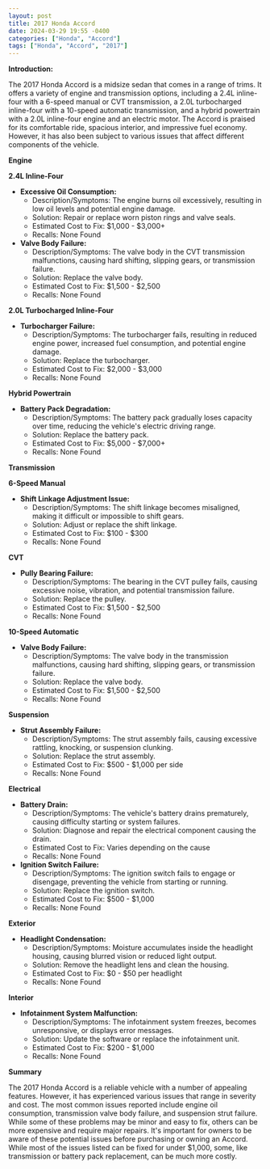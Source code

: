 ```yaml
---
layout: post
title: 2017 Honda Accord
date: 2024-03-29 19:55 -0400
categories: ["Honda", "Accord"]
tags: ["Honda", "Accord", "2017"]
---
```

**Introduction:**

The 2017 Honda Accord is a midsize sedan that comes in a range of trims. It offers a variety of engine and transmission options, including a 2.4L inline-four with a 6-speed manual or CVT transmission, a 2.0L turbocharged inline-four with a 10-speed automatic transmission, and a hybrid powertrain with a 2.0L inline-four engine and an electric motor. The Accord is praised for its comfortable ride, spacious interior, and impressive fuel economy. However, it has also been subject to various issues that affect different components of the vehicle.

**Engine**

**2.4L Inline-Four**

* **Excessive Oil Consumption:**
    * Description/Symptoms: The engine burns oil excessively, resulting in low oil levels and potential engine damage.
    * Solution: Repair or replace worn piston rings and valve seals.
    * Estimated Cost to Fix: $1,000 - $3,000+
    * Recalls: None Found
* **Valve Body Failure:**
    * Description/Symptoms: The valve body in the CVT transmission malfunctions, causing hard shifting, slipping gears, or transmission failure.
    * Solution: Replace the valve body.
    * Estimated Cost to Fix: $1,500 - $2,500
    * Recalls: None Found

**2.0L Turbocharged Inline-Four**

* **Turbocharger Failure:**
    * Description/Symptoms: The turbocharger fails, resulting in reduced engine power, increased fuel consumption, and potential engine damage.
    * Solution: Replace the turbocharger.
    * Estimated Cost to Fix: $2,000 - $3,000
    * Recalls: None Found

**Hybrid Powertrain**

* **Battery Pack Degradation:**
    * Description/Symptoms: The battery pack gradually loses capacity over time, reducing the vehicle's electric driving range.
    * Solution: Replace the battery pack.
    * Estimated Cost to Fix: $5,000 - $7,000+
    * Recalls: None Found

**Transmission**

**6-Speed Manual**

* **Shift Linkage Adjustment Issue:**
    * Description/Symptoms: The shift linkage becomes misaligned, making it difficult or impossible to shift gears.
    * Solution: Adjust or replace the shift linkage.
    * Estimated Cost to Fix: $100 - $300
    * Recalls: None Found

**CVT**

* **Pully Bearing Failure:**
    * Description/Symptoms: The bearing in the CVT pulley fails, causing excessive noise, vibration, and potential transmission failure.
    * Solution: Replace the pulley.
    * Estimated Cost to Fix: $1,500 - $2,500
    * Recalls: None Found

**10-Speed Automatic**

* **Valve Body Failure:**
    * Description/Symptoms: The valve body in the transmission malfunctions, causing hard shifting, slipping gears, or transmission failure.
    * Solution: Replace the valve body.
    * Estimated Cost to Fix: $1,500 - $2,500
    * Recalls: None Found

**Suspension**

* **Strut Assembly Failure:**
    * Description/Symptoms: The strut assembly fails, causing excessive rattling, knocking, or suspension clunking.
    * Solution: Replace the strut assembly.
    * Estimated Cost to Fix: $500 - $1,000 per side
    * Recalls: None Found

**Electrical**

* **Battery Drain:**
    * Description/Symptoms: The vehicle's battery drains prematurely, causing difficulty starting or system failures.
    * Solution: Diagnose and repair the electrical component causing the drain.
    * Estimated Cost to Fix: Varies depending on the cause
    * Recalls: None Found
* **Ignition Switch Failure:**
    * Description/Symptoms: The ignition switch fails to engage or disengage, preventing the vehicle from starting or running.
    * Solution: Replace the ignition switch.
    * Estimated Cost to Fix: $500 - $1,000
    * Recalls: None Found

**Exterior**

* **Headlight Condensation:**
    * Description/Symptoms: Moisture accumulates inside the headlight housing, causing blurred vision or reduced light output.
    * Solution: Remove the headlight lens and clean the housing.
    * Estimated Cost to Fix: $0 - $50 per headlight
    * Recalls: None Found

**Interior**

* **Infotainment System Malfunction:**
    * Description/Symptoms: The infotainment system freezes, becomes unresponsive, or displays error messages.
    * Solution: Update the software or replace the infotainment unit.
    * Estimated Cost to Fix: $200 - $1,000
    * Recalls: None Found

**Summary**

The 2017 Honda Accord is a reliable vehicle with a number of appealing features. However, it has experienced various issues that range in severity and cost. The most common issues reported include engine oil consumption, transmission valve body failure, and suspension strut failure. While some of these problems may be minor and easy to fix, others can be more expensive and require major repairs. It's important for owners to be aware of these potential issues before purchasing or owning an Accord. While most of the issues listed can be fixed for under $1,000, some, like transmission or battery pack replacement, can be much more costly.
